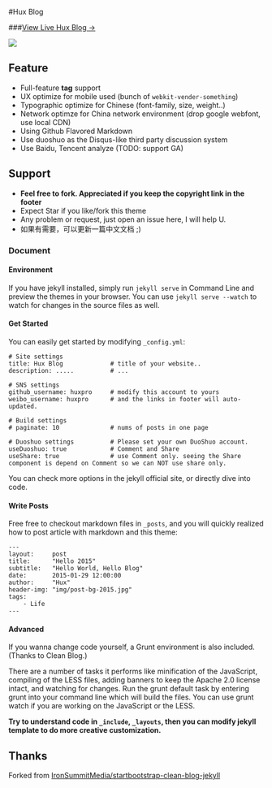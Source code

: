 #Hux Blog

###[View Live Hux Blog &rarr;](http://huxpro.github.io)

![](http://pic3.zhimg.com/4b3c678f7c23067a1975bbc20f6711ea_b.jpg)


## Feature

- Full-feature **tag** support
- UX optimize for mobile used (bunch of `webkit-vender-something`)
- Typographic optimize for Chinese (font-family, size, weight..)
- Network optimze for China network environment (drop google webfont, use local CDN)
- Using Github Flavored Markdown
- Use duoshuo as the Disqus-like third party discussion system
- Use Baidu, Tencent analyze (TODO: support GA)


## Support

- **Feel free to fork. Appreciated if you keep the copyright link in the footer**
- Expect Star if you like/fork this theme
- Any problem or request, just open an issue here, I will help U.
- 如果有需要，可以更新一篇中文文档 ;)


### Document

#### Environment

If you have jekyll installed, simply run `jekyll serve` in Command Line
and preview the themes in your browser. You can use `jekyll serve --watch` to watch for changes in the source files as well.


#### Get Started

You can easily get started by modifying `_config.yml`:

```
# Site settings
title: Hux Blog             # title of your website..
description: .....          # ...

# SNS settings      
github_username: huxpro     # modify this account to yours
weibo_username: huxpro      # and the links in footer will auto-updated.

# Build settings
# paginate: 10              # nums of posts in one page

# Duoshuo settings          # Please set your own DuoShuo account.
useDuoshuo: true            # Comment and Share
useShare: true              # use Comment only. seeing the Share component is depend on Comment so we can NOT use share only.

```

You can check more options in the jekyll official site, or directly dive into code.


#### Write Posts

Free free to checkout markdown files in `_posts`, and you will quickly realized how to post article with markdown and this theme:

```
---
layout:     post
title:      "Hello 2015"
subtitle:   "Hello World, Hello Blog"
date:       2015-01-29 12:00:00
author:     "Hux"
header-img: "img/post-bg-2015.jpg"
tags:
    - Life
---

```

#### Advanced

If you wanna change code yourself, a Grunt environment is also included. (Thanks to Clean Blog.)

There are a number of tasks it performs like minification of the JavaScript, compiling of the LESS files, adding banners to keep the Apache 2.0 license intact, and watching for changes. Run the grunt default task by entering grunt into your command line which will build the files. You can use grunt watch if you are working on the JavaScript or the LESS.

**Try to understand code in `_include`, `_layouts`, then you can modify jekyll template to do more creative customization.**



## Thanks

Forked from [IronSummitMedia/startbootstrap-clean-blog-jekyll](https://github.com/IronSummitMedia/startbootstrap-clean-blog-jekyll)
